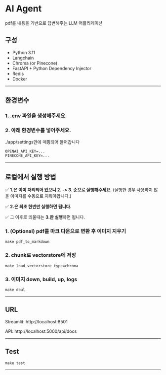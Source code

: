 # AI Agent

pdf를 내용을 기반으로 답변해주는 LLM 어플리케이션


## 구성
- Python 3.11
- Langchain
- Chroma (or Pinecone)
- FastAPI + Python Dependency Injector
- Redis
- Docker

---


## 환경변수

### 1. .env 파일을 생성해주세요.
### 2. 아래 환경변수를 넣어주세요. 
./app/settings안에 매핑되어 들어갑니다
```dotenv
OPENAI_API_KEY=...
PINECONE_API_KEY=...
```

---


## 로컬에서 실행 방법

✅ **1.은 이미 처리되어 있으니 2. -> 3. 순으로 실행해주세요.** (실행한 경우 사용하지 않을 이미지를 수동으로 지워야합니다.)

✅ **2.은 최초 한번만 실행하면 됩니다.**

✅ 그 이후로 띄울때는 **3.만 실행**하면 됩니다.

### 1. (Optional) pdf를 마크 다운으로 변환 후 이미지 지우기
```shell
make pdf_to_markdown
```

### 2. chunk로 vectorstore에 저장
```shell
make load_vectorstore type=chroma
```

### 3. 이미지 down, build, up, logs
```shell
make dbul
```

---

## URL

Streamlit: http://localhost:8501

API: http://localhost:5000/api/docs

---

## Test
```shell
make test
```

---
